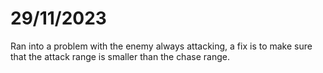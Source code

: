 # 29/11/2023

Ran into a problem with the enemy always attacking, a fix is to make sure that the attack range is smaller than the chase range.